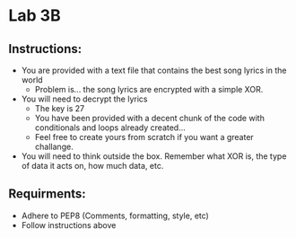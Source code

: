 # Lab 3B

## Instructions:

* You are provided with a text file that contains the best song lyrics in the world
  * Problem is... the song lyrics are encrypted with a simple XOR.
* You will need to decrypt the lyrics
  * The key is 27
  * You have been provided with a decent chunk of the code with conditionals and loops already created...
  * Feel free to create yours from scratch if you want a greater challange. 
* You will need to think outside the box. Remember what XOR is, the type of data it acts on, how much data, etc. 

## Requirments:

* Adhere to PEP8 \(Comments, formatting, style, etc\)
* Follow instructions above

